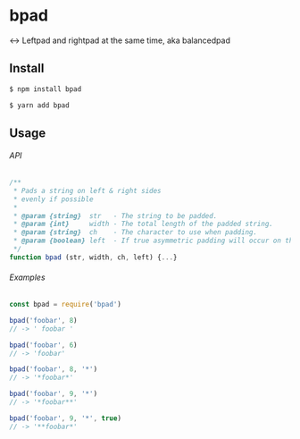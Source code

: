 # bpad

↔️ Leftpad and rightpad at the same time, aka balancedpad 

## Install

```bash
$ npm install bpad
```

```bash
$ yarn add bpad
```

## Usage

###### API

```js
/**
 * Pads a string on left & right sides
 * evenly if possible
 *
 * @param {string}  str   - The string to be padded.
 * @param {int}     width - The total length of the padded string.
 * @param {string}  ch    - The character to use when padding.
 * @param {boolean} left  - If true asymmetric padding will occur on the left.
 */
function bpad (str, width, ch, left) {...}
```

###### Examples

```js
const bpad = require('bpad')

bpad('foobar', 8)
// -> ' foobar '

bpad('foobar', 6)
// -> 'foobar'

bpad('foobar', 8, '*')
// -> '*foobar*'

bpad('foobar', 9, '*')
// -> '*foobar**'

bpad('foobar', 9, '*', true)
// -> '**foobar*'
```
